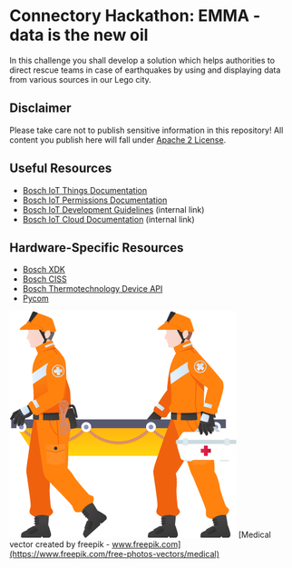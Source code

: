 # Connectory Hackathon: EMMA - data is the new oil

In this challenge you shall develop a solution which helps authorities to direct rescue teams in case of earthquakes by using and displaying data from various sources in our Lego city.

## Disclaimer
Please take care not to publish sensitive information in this repository!
All content you publish here will fall under [Apache 2 License](https://www.apache.org/licenses/LICENSE-2.0).

## Useful Resources

* [Bosch IoT Things Documentation](https://things.eu-1.bosch-iot-suite.com/dokuwiki/doku.php?id=start)
* [Bosch IoT Permissions Documentation](https://permissions.s-apps.de1.bosch-iot-cloud.com/docs/specification/index.html)
* [Bosch IoT Development Guidelines](https://inside-docupedia.bosch.com/confluence/x/VSC6Hw) (internal link)
* [Bosch IoT Cloud Documentation](https://inside-docupedia.bosch.com/confluence/x/WzzZEw) (internal link)

## Hardware-Specific Resources
* [Bosch XDK](https://www.bosch-connectivity.com/products/cross-domain/cross-domain-developement-kit/)
* [Bosch CISS](https://www.bosch-connectivity.com/products/industry-4-0/connected-industrial-sensor-solution/)
* [Bosch Thermotechnology Device API](https://developer.bosch.com/web/bosch-thermotechnology-device-api)
* [Pycom](https://pycom.io/)


![node](images/logo.png)
[Medical vector created by freepik - www.freepik.com](https://www.freepik.com/free-photos-vectors/medical)